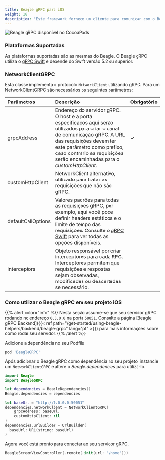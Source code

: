 ```yaml
---
title: Beagle gRPC para iOS
weight: 18
description: "Este framework fornece um cliente para comunicar com o Beagle usando gRPC."
---
```


![Beagle gRPC disponível no CocoaPods](https://img.shields.io/cocoapods/v/BeagleGRPC?label=Beagle%20gRPC)

### Plataformas Suportadas

As plataformas suportadas são as mesmas do Beagle.
O Beagle gRPC utiliza o [gRPC Swift](https://github.com/grpc/grpc-swift#readme) e depende do Swift versão 5.2 ou superior.

### NetworkClientGRPC

Esta classe implementa o protocolo `NetworkClient` utilizando gRPC.
Para um NetworkClientGRPC são necessários os seguintes parâmetros:

<table>
  <thead>
    <tr>
      <th style="text-align:left">Parâmetros</th>
      <th style="text-align:left">Descrição</th>
      <th style="text-align:left">Obrigatório</th>
    </tr>
  </thead>
  <tbody>
    <tr>
      <td style="text-align:left">grpcAddress</td>
      <td style="text-align:left">
      Endereço do servidor gRPC. O host e a porta especificados aqui serão utilizados para criar o canal de comunicação gRPC. A URL das requisições devem ter este parâmetro como prefixo, caso contrario as requisições serão encaminhadas para o <i>customHttpClient</i>.
      </td>
      <td style="text-align:left">&#x2713;</td>
    </tr>
    <tr>
      <td style="text-align:left">customHttpClient</td>
      <td style="text-align:left">
      NetworkClient alternativo, utilizado para tratar as requisições que não são gRPC.
      </td>
      <td style="text-align:left"></td>
    </tr>
    <tr>
      <td style="text-align:left">defaultCallOptions</td>
      <td style="text-align:left">
      Valores padrões para todas as requisições gRPC, por exemplo, aqui você pode definir headers estáticos e o limite de tempo das requisições. Consulte o <a href="https://github.com/grpc/grpc-swift/blob/main/Sources/GRPC/CallOptions.swift" target="_blank">gRPC Swift</a> para ver todas as opções disponíveis.
      </td>
      <td style="text-align:left"></td>
    </tr>
    <tr>
      <td style="text-align:left">interceptors</td>
      <td style="text-align:left">
      Objeto responsável por criar interceptores para cada RPC. Interceptores permitem que requisições e respostas sejam observadas, modificadas ou descartadas se necessário.
      </td>
      <td style="text-align:left"></td>
    </tr>
  </tbody>
</table>

### Como utilizar o Beagle gRPC em seu projeto iOS

{{% alert color="info" %}}
Nesta seção assume-se que seu servidor gRPC rodando no endereço `0.0.0.0` na porta `50051`.
Consulte a página [Beagle gRPC Backend]({{< ref path="/get-started/using-beagle-helpers/backend/beagle-grpc" lang="pt" >}}) para mais informações sobre como rodar seu servidor.
{{% /alert %}}

Adicione a dependência no seu Podfile

```ruby
pod 'BeagleGRPC'
```

Após adicionar o Beagle gRPC como dependência no seu projeto, instancie um `NetworkClientGRPC` e altere o _Beagle.dependencies_ para utilizá-lo.

```swift
import Beagle
import BeagleGRPC

let dependencies = BeagleDependencies()
Beagle.dependencies = dependencies

let baseUrl = "http://0.0.0.0:50051"
dependencies.networkClient = NetworkClientGRPC(
    grpcAddress: baseUrl,
    customHttpClient: nil
)
dependencies.urlBuilder = UrlBuilder(
  baseUrl: URL(string: baseUrl)
)
```

Agora você está pronto para conectar ao seu servidor gRPC.

```swift
BeagleScreenViewController(.remote(.init(url: "/home")))
```
